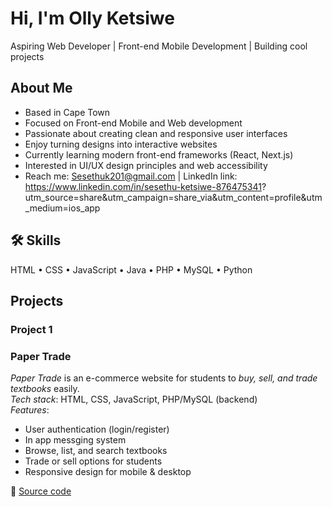 # Hi, I'm Olly Ketsiwe 
Aspiring Web Developer | Front-end Mobile Development | Building cool projects  

## About Me
- Based in Cape Town  
- Focused on Front-end Mobile and Web development  
- Passionate about creating clean and responsive user interfaces  
- Enjoy turning designs into interactive websites  
- Currently learning modern front-end frameworks (React, Next.js)  
- Interested in UI/UX design principles and web accessibility  
- Reach me: Sesethuk201@gmail.com | LinkedIn link: https://www.linkedin.com/in/sesethu-ketsiwe-876475341?    utm_source=share&utm_campaign=share_via&utm_content=profile&utm_medium=ios_app

## 🛠 Skills
HTML • CSS • JavaScript • Java • PHP • MySQL • Python 

## Projects
### Project 1 
### Paper Trade
*Paper Trade* is an e-commerce website for students to *buy, sell, and trade textbooks* easily.  
 *Tech stack*: HTML, CSS, JavaScript, PHP/MySQL (backend)  
 *Features*:  
- User authentication (login/register)
- In app messging system 
- Browse, list, and search textbooks  
- Trade or sell options for students  
- Responsive design for mobile & desktop  

📂 [Source code](https://github.com/ollyk01/Paper-Trade)
